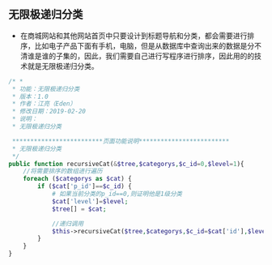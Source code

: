 ## 无限极递归分类
* 在商城网站和其他网站首页中只要设计到标题导航和分类，都会需要进行排序，比如电子产品下面有手机，电脑，但是从数据库中查询出来的数据是分不清谁是谁的子集的，因此，我们需要自己进行写程序进行排序，因此用的的技术就是无限极递归分类。
```php
/* *
 * 功能：无限极递归分类
 * 版本：1.0
 * 作者：江亮（Eden）
 * 修改日期：2019-02-20
 * 说明：
 * 无限极递归分类

 *************************页面功能说明*************************
 * 无限极递归分类
 */
public function recursiveCat(&$tree,$categorys,$c_id=0,$level=1){
	//将需要排序的数组进行遍历
	foreach ($categorys as $cat) {
		if ($cat['p_id']==$c_id) {
			# 如果当前分类的p_id==0,则证明他是1级分类
			$cat['level']=$level;
			$tree[] = $cat;

			//递归调用
			$this->recursiveCat($tree,$categorys,$c_id=$cat['id'],$level=$level+1)
		}
	}
}
```